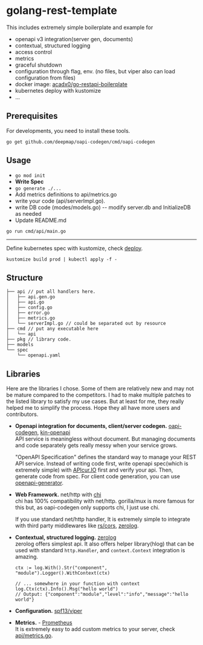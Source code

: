 # golang-rest-template


This includes extremely simple boilerplate and example for
- openapi v3 integration(server gen, documents)
- contextual, structured logging
- access control
- metrics
- graceful shutdown
- configuration through flag, env. (no files, but viper also can load configuration from files)
- docker image: [acadx0/go-restapi-boilerplate](https://hub.docker.com/repository/docker/acadx0/go-restapi-boilerplate)
- kubernetes deploy with kustomize
- ...


Prerequisites
---
For developments, you need to install these tools.
```
go get github.com/deepmap/oapi-codegen/cmd/oapi-codegen
```

Usage
---
- ```go mod init```
- **Write Spec**
- ```go generate ./...```
- Add metrics definitions to api/metrics.go
- write your code (api/serverImpl.go).
- write DB code (modes/models.go) -- modify server.db and InitializeDB as needed
- Update README.md

```
go run cmd/api/main.go
```


---
Define kubernetes spec with kustomize, check [deploy](deploy).
```
kustomize build prod | kubectl apply -f -
```


Structure
---
```
├── api // put all handlers here.
│   ├── api.gen.go
│   ├── api.go
│   ├── config.go
│   ├── error.go
│   ├── metrics.go
│   └── serverImpl.go // could be separated out by resource
├── cmd // put any executable here
│   └── api
├── pkg // library code.
├── models
└── spec
    └── openapi.yaml

```

Libraries
---
Here are the libraries I chose. Some of them are relatively new and may not be mature compared to the competitors. I had to make multiple patches to the listed library to satisfy my use cases. But at least for me, they really helped me to simplify the process. Hope they all have more users and contributors.

- **Openapi integration for documents, client/server codegen.** [oapi-codegen](https://github.com/deepmap/oapi-codegen), [kin-openapi](https://github.com/getkin/kin-openapi)  
  API service is meaningless without document. But managing documents and code separately gets really messy when your service grows.  

  "OpenAPI Specification" defines the standard way to manage your REST API service.
  Instead of writing code first, write openapi spec(which is extremely simple) with [APIcur.IO](https://apicur.io/) first and verify your api. Then, generate code from spec. For client code generation, you can use [openapi-generator](https://github.com/OpenAPITools/openapi-generator).

- **Web Framework.** net/http with [chi](https://github.com/go-chi/chi)  
   chi has 100% compatibility with net/http. gorilla/mux is more famous for this but, as oapi-codegen only supports chi, I just use chi.

  If you use standard net/http handler, It is extremely simple to integrate with third party middlewares like [rs/cors](https://github.com/rs/cors), [zerolog](https://github.com/rs/zerolog).


- **Contextual, structured logging.** [zerolog](https://github.com/rs/zerolog)  
  zerolog offers simplest api. It also offers helper library(hlog) that can be used with standard ```http.Handler```, and ```context.Context``` integration is amazing.
  ```
  ctx := log.With().Str("component", "module").Logger().WithContext(ctx)

  // ... somewhere in your function with context
  log.Ctx(ctx).Info().Msg("hello world")
  // Output: {"component":"module","level":"info","message":"hello world"}
  ```

- **Configuration.** [spf13/viper](https://github.com/spf13/viper)  

- **Metrics.** - [Prometheus](https://github.com/prometheus/client_golang)  
  It is extremely easy to add custom metrics to your server, check [api/metrics.go](api/metrics.go).
